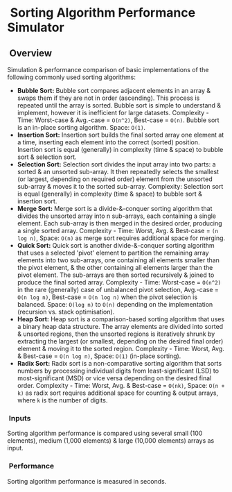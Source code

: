 # &nbsp;Sorting Algorithm Performance Simulator

## &nbsp;Overview

Simulation & performance comparison of basic implementations of the following commonly used sorting algorithms:

- **Bubble Sort:** Bubble sort compares adjacent elements in an array & swaps them if they are not in order (ascending). This process is repeated until the array is
  sorted. Bubble sort is simple to understand & implement, however it is inefficient for large datasets. Complexity - Time: Worst-case & Avg.-case = `O(n^2)`, Best-case
  = `O(n)`. Bubble sort is an in-place sorting algorithm. Space: `O(1)`.
- **Insertion Sort:** Insertion sort builds the final sorted array one element at a time, inserting each element into the correct (sorted) position. Insertion sort is equal (generally) in complexity (time & space) to bubble sort & selection sort.
- **Selection Sort:** Selection sort divides the input array into two parts: a sorted & an unsorted sub-array. It then repeatedly selects the smallest (or largest,
  depending on required order) element from the unsorted sub-array & moves it to the sorted sub-array. Complexity: Selection sort is equal (generally) in complexity
  (time & space) to bubble sort & insertion sort.
- **Merge Sort:** Merge sort is a divide-&-conquer sorting algorithm that divides the unsorted array into n sub-arrays, each containing a single element. Each
  sub-array is then merged in the desired order, producing a single sorted array. Complexity - Time: Worst, Avg. & Best-case = `(n log n)`, Space: `O(n)` as merge sort
  requires additional space for merging.
- **Quick Sort:** Quick sort is another divide-&-conquer sorting algorithm that uses a selected 'pivot' element to partition the remaining array elements into two
  sub-arrays, one containing all elements smaller than the pivot element, & the other containing all elements larger than the pivot element. The sub-arrays are then sorted recursively & joined to produce the final sorted array. Complexity - Time: Worst-case = `O(n^2)` in the rare (generally) case of unbalanced pivot selection,
  Avg.-case = `O(n log n)`, Best-case = `O(n log n)` when the pivot selection is balanced. Space: `O(log n)` to `O(n)` depending on the implementation (recursion vs. stack
  optimisation).
- **Heap Sort:** Heap sort is a comparison-based sorting algorithm that uses a binary heap data structure. The array elements are divided into sorted & unsorted
  regions, then the unsorted regions is iteratively shrunk by extracting the largest (or smallest, depending on the desired final order) element & moving it to the
  sorted region.
  Complexity - Time: Worst, Avg. & Best-case = `O(n log n)`, Space: `O(1)` (in-place sorting).
- **Radix Sort:** Radix sort is a non-comparative sorting algorithm that sorts numbers by processing individual digits from least-significant (LSD) to most-significant
  (MSD) or vice versa depending on the desired final order. Complexity - Time: Worst, Avg. & Best-case = `O(nk)`, Space: `O(n + k)` as radix sort requires additional
  space for counting & output arrays, where `k` is the number of digits.

### &nbsp;Inputs

Sorting algorithm performance is compared using several small (100 elements), medium (1,000 elements) & large (10,000 elements) arrays as input.

### &nbsp;Performance

Sorting algorithm performance is measured in seconds.
